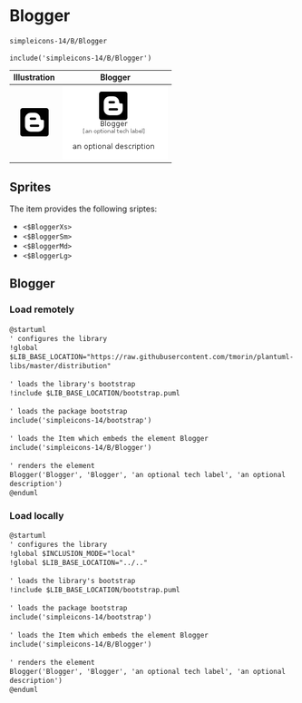 # Blogger


```text
simpleicons-14/B/Blogger
```

```text
include('simpleicons-14/B/Blogger')
```



| Illustration | Blogger |
| :---: | :---: |
| ![illustration for Illustration](../../simpleicons-14/B/Blogger.png) | ![illustration for Blogger](../../simpleicons-14/B/Blogger.Local.png) |



## Sprites
The item provides the following sriptes:

- `<$BloggerXs>`
- `<$BloggerSm>`
- `<$BloggerMd>`
- `<$BloggerLg>`





## Blogger

### Load remotely
```plantuml
@startuml
' configures the library
!global $LIB_BASE_LOCATION="https://raw.githubusercontent.com/tmorin/plantuml-libs/master/distribution"

' loads the library's bootstrap
!include $LIB_BASE_LOCATION/bootstrap.puml

' loads the package bootstrap
include('simpleicons-14/bootstrap')

' loads the Item which embeds the element Blogger
include('simpleicons-14/B/Blogger')

' renders the element
Blogger('Blogger', 'Blogger', 'an optional tech label', 'an optional description')
@enduml
```

### Load locally
```plantuml
@startuml
' configures the library
!global $INCLUSION_MODE="local"
!global $LIB_BASE_LOCATION="../.."

' loads the library's bootstrap
!include $LIB_BASE_LOCATION/bootstrap.puml

' loads the package bootstrap
include('simpleicons-14/bootstrap')

' loads the Item which embeds the element Blogger
include('simpleicons-14/B/Blogger')

' renders the element
Blogger('Blogger', 'Blogger', 'an optional tech label', 'an optional description')
@enduml
```

